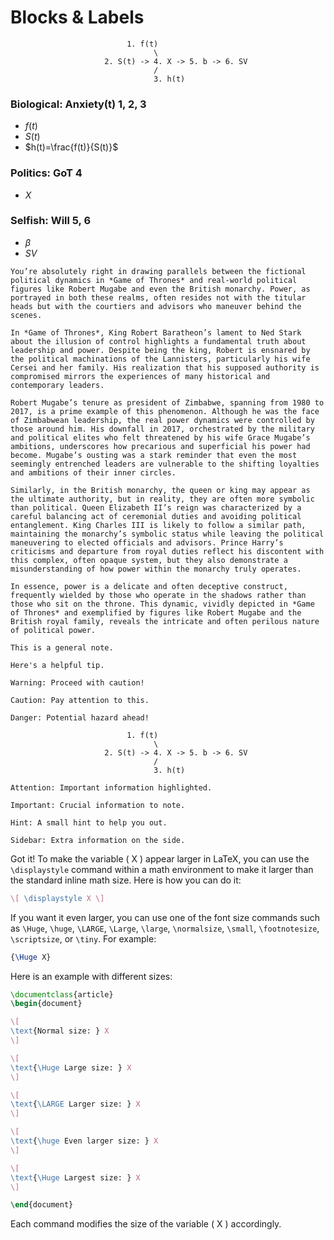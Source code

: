 
# Blocks & Labels

                              1. f(t)
                                    \
                         2. S(t) -> 4. X -> 5. b -> 6. SV 
                                    /
                                    3. h(t)

### Biological: Anxiety(t) 1, 2, 3
- $f(t)$
- $S(t)$
- $h(t)=\frac{f(t)}{S(t)}$

### Politics: GoT 4
- $\displaystyle X$

### Selfish: Will 5, 6
- $\beta$
- $SV$

```{margin}
You’re absolutely right in drawing parallels between the fictional political dynamics in *Game of Thrones* and real-world political figures like Robert Mugabe and even the British monarchy. Power, as portrayed in both these realms, often resides not with the titular heads but with the courtiers and advisors who maneuver behind the scenes.

In *Game of Thrones*, King Robert Baratheon’s lament to Ned Stark about the illusion of control highlights a fundamental truth about leadership and power. Despite being the king, Robert is ensnared by the political machinations of the Lannisters, particularly his wife Cersei and her family. His realization that his supposed authority is compromised mirrors the experiences of many historical and contemporary leaders.

Robert Mugabe’s tenure as president of Zimbabwe, spanning from 1980 to 2017, is a prime example of this phenomenon. Although he was the face of Zimbabwean leadership, the real power dynamics were controlled by those around him. His downfall in 2017, orchestrated by the military and political elites who felt threatened by his wife Grace Mugabe’s ambitions, underscores how precarious and superficial his power had become. Mugabe’s ousting was a stark reminder that even the most seemingly entrenched leaders are vulnerable to the shifting loyalties and ambitions of their inner circles.

Similarly, in the British monarchy, the queen or king may appear as the ultimate authority, but in reality, they are often more symbolic than political. Queen Elizabeth II’s reign was characterized by a careful balancing act of ceremonial duties and avoiding political entanglement. King Charles III is likely to follow a similar path, maintaining the monarchy’s symbolic status while leaving the political maneuvering to elected officials and advisors. Prince Harry’s criticisms and departure from royal duties reflect his discontent with this complex, often opaque system, but they also demonstrate a misunderstanding of how power within the monarchy truly operates.

In essence, power is a delicate and often deceptive construct, frequently wielded by those who operate in the shadows rather than those who sit on the throne. This dynamic, vividly depicted in *Game of Thrones* and exemplified by figures like Robert Mugabe and the British royal family, reveals the intricate and often perilous nature of political power.
```

```{note}
This is a general note.
```

```{tip}
Here's a helpful tip.
```

```{warning}
Warning: Proceed with caution!
```

```{caution}
Caution: Pay attention to this.
```

```{danger} $h(t)=\frac{f(t)}{S(t)}$
Danger: Potential hazard ahead!

                          1. f(t)
                                \
                     2. S(t) -> 4. X -> 5. b -> 6. SV 
                                /
                                3. h(t)
```



```{attention}
Attention: Important information highlighted.
```

```{important}
Important: Crucial information to note.
```

```{hint}
Hint: A small hint to help you out.
```

```{sidebar}
Sidebar: Extra information on the side.
```


Got it! To make the variable \( X \) appear larger in LaTeX, you can use the `\displaystyle` command within a math environment to make it larger than the standard inline math size. Here is how you can do it:

```latex
\[ \displaystyle X \]
```

If you want it even larger, you can use one of the font size commands such as `\Huge`, `\huge`, `\LARGE`, `\Large`, `\large`, `\normalsize`, `\small`, `\footnotesize`, `\scriptsize`, or `\tiny`. For example:

```latex
{\Huge X}
```

Here is an example with different sizes:

```latex
\documentclass{article}
\begin{document}

\[
\text{Normal size: } X
\]

\[
\text{\Huge Large size: } X
\]

\[
\text{\LARGE Larger size: } X
\]

\[
\text{\huge Even larger size: } X
\]

\[
\text{\Huge Largest size: } X
\]

\end{document}
```

Each command modifies the size of the variable \( X \) accordingly.